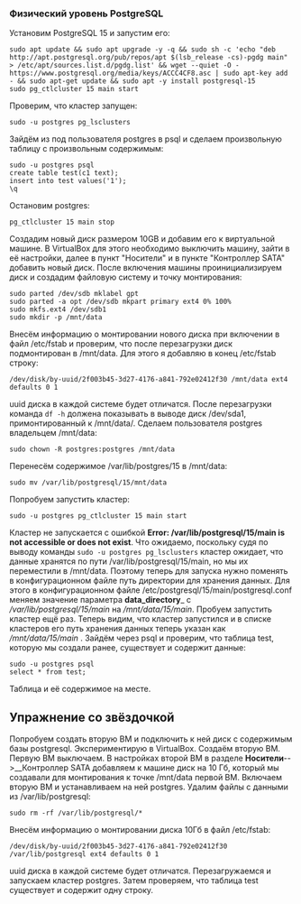 ### Физический уровень PostgreSQL ###
Установим PostgreSQL 15 и запустим его:
```
sudo apt update && sudo apt upgrade -y -q && sudo sh -c 'echo "deb http://apt.postgresql.org/pub/repos/apt $(lsb_release -cs)-pgdg main" > /etc/apt/sources.list.d/pgdg.list' && wget --quiet -O - https://www.postgresql.org/media/keys/ACCC4CF8.asc | sudo apt-key add - && sudo apt-get update && sudo apt -y install postgresql-15
sudo pg_ctlcluster 15 main start
```
Проверим, что кластер запущен:
```
sudo -u postgres pg_lsclusters
```
Зайдём из под пользователя postgres в psql и сделаем произвольную таблицу с произвольным содержимым:
```
sudo -u postgres psql
create table test(c1 text);
insert into test values('1');
\q
```
Остановим postgres:
```
pg_ctlcluster 15 main stop
```
Cоздадим новый диск размером 10GB и добавим его к виртуальной машине. В VirtualBox для этого необходимо выключить машину, зайти в её настройки, далее в пункт "Носители" и в пункте "Контроллер SATA" добавить новый диск.
После включения машины проинициализируем диск и создадим файловую систему и точку монтирования:
```
sudo parted /dev/sdb mklabel gpt
sudo parted -a opt /dev/sdb mkpart primary ext4 0% 100%
sudo mkfs.ext4 /dev/sdb1
sudo mkdir -p /mnt/data
```
Внесём информацию о монтировании нового диска при включении в файл /etc/fstab и проверим, что после перезагрузки диск подмонтирован в /mnt/data. Для этого я добавляю в конец /etc/fstab строку:
```
/dev/disk/by-uuid/2f003b45-3d27-4176-a841-792e02412f30 /mnt/data ext4 defaults 0 1
```
uuid диска в каждой системе будет отличатся. 
После перезагрузки команда ```df -h``` должена показывать в выводе диск /dev/sda1, примонтированный к /mnt/data/.
Cделаем пользователя postgres владельцем /mnt/data:
```
sudo chown -R postgres:postgres /mnt/data
```
Перенесём содержимое /var/lib/postgres/15 в /mnt/data:
```
sudo mv /var/lib/postgresql/15/mnt/data
```
Попробуем запустить кластер:
```
sudo -u postgres pg_ctlcluster 15 main start
```
Кластер не запускается с ошибкой __Error: /var/lib/postgresql/15/main is not accessible or does not exist__. 
Что ожидаемо, поскольку судя по выводу команды ```sudo -u postgres pg_lsclusters``` кластер ожидает, что данные хранятся по пути /var/lib/postgresql/15/main, но мы их переместили в /mnt/data. Поэтому теперь для запуска нужно поменять в конфигурационном файле путь директории для хранения данных. Для этого в конфигурационном файле /etc/postgresql/15/main/postgresql.conf меняем значение параметра __data_directory___ с _/var/lib/postgresql/15/main_ на _/mnt/data/15/main_.
Пробуем запустить кластер ещё раз. Теперь видим, что кластер запустился и в списке кластеров его путь хранения данных теперь указан как _/mnt/data/15/main_ .
Зайдём через psql и проверим, что таблица test, которую мы создали ранее, существует и содержит данные:
```
sudo -u postgres psql
select * from test;
```
Таблица и её содержимое на месте.

## Упражнение со звёздочкой ##
Попробуем создать вторую ВМ и подключить к ней диск с содержимым базы postgresql.
Экспериментирую в VirtualBox. 
Создаём вторую ВМ. Первую ВМ выключаем. В настройках второй ВМ в разделе __Носители__-->__Контроллер SATA добавляем к машине диск на 10 Гб, который мы создавали для монтирования к точке /mnt/data первой ВМ.
Включаем вторую ВМ и устанавливаем на ней postgres.
Удалим файлы с данными из /var/lib/postgresql:
```
sudo rm -rf /var/lib/postgresql/*
```
Внесём информацию о монтировании диска 10Гб в файл /etc/fstab:
```
/dev/disk/by-uuid/2f003b45-3d27-4176-a841-792e02412f30 /var/lib/postgresql ext4 defaults 0 1
```
uuid диска в каждой системе будет отличатся. 
Перезагружаемся и запускаем кластер postgres. 
Затем проверяем, что таблица test существует и содержит одну строку.







